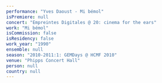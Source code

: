 ```yaml
---
performance: "Yves Daoust - Mi bémol"
isPremiere: null
concert: "Empreintes Digitales @ 20: cinema for the ears"
work: "Mi bémol"
isCommission: false
isResidency: false
work_year: "1990"
ensemble: null
season: "2010-2011:1: GEMDays @ HCMF 2010"
venue: "Phipps Concert Hall"
person: null
country: null
---
```


